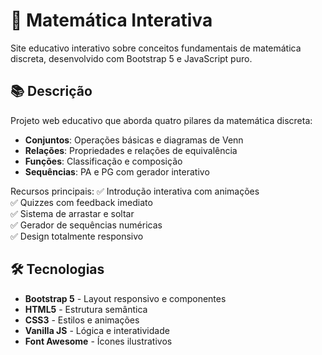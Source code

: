 # 🧮 Matemática Interativa

Site educativo interativo sobre conceitos fundamentais de matemática discreta, desenvolvido com Bootstrap 5 e JavaScript puro.

## 📚 Descrição

Projeto web educativo que aborda quatro pilares da matemática discreta:
- **Conjuntos**: Operações básicas e diagramas de Venn
- **Relações**: Propriedades e relações de equivalência
- **Funções**: Classificação e composição
- **Sequências**: PA e PG com gerador interativo

Recursos principais:
✅ Introdução interativa com animações  
✅ Quizzes com feedback imediato  
✅ Sistema de arrastar e soltar  
✅ Gerador de sequências numéricas  
✅ Design totalmente responsivo  

## 🛠 Tecnologias

- **Bootstrap 5** - Layout responsivo e componentes
- **HTML5** - Estrutura semântica
- **CSS3** - Estilos e animações
- **Vanilla JS** - Lógica e interatividade
- **Font Awesome** - Ícones ilustrativos
